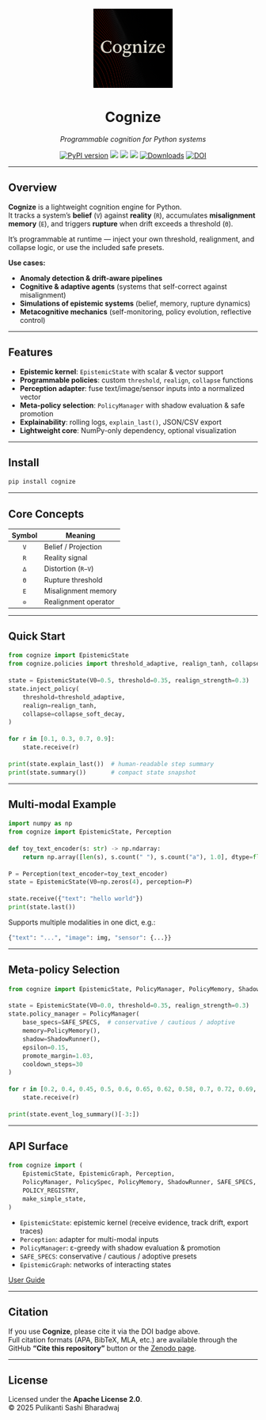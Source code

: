 <p align="center">
  <img src="https://raw.githubusercontent.com/heraclitus0/cognize/main/assets/logo.png" width="160"/>
</p>

<h1 align="center">Cognize</h1>
<p align="center"><em>Programmable cognition for Python systems</em></p>

<p align="center">
  <a href="https://pypi.org/project/cognize"><img src="https://img.shields.io/pypi/v/cognize?color=blue&label=version" alt="PyPI version"></a>
  <img src="https://img.shields.io/badge/python-3.8+-blue">
  <img src="https://img.shields.io/badge/status-beta-violet">
  <img src="https://img.shields.io/badge/license-Apache%202.0-blue">
  <a href="https://pepy.tech/project/cognize"><img src="https://static.pepy.tech/badge/cognize" alt="Downloads"></a>
  <a href="https://doi.org/10.5281/zenodo.17042860"><img src="https://zenodo.org/badge/DOI/10.5281/zenodo.17042860.svg" alt="DOI"></a>
</p>

---

## Overview

**Cognize** is a lightweight cognition engine for Python.  
It tracks a system’s **belief** (`V`) against **reality** (`R`), accumulates **misalignment memory** (`E`), and triggers **rupture** when drift exceeds a threshold (`Θ`).  

It’s programmable at runtime — inject your own threshold, realignment, and collapse logic, or use the included safe presets.  

**Use cases:**  
- **Anomaly detection & drift-aware pipelines**  
- **Cognitive & adaptive agents** (systems that self-correct against misalignment)  
- **Simulations of epistemic systems** (belief, memory, rupture dynamics)  
- **Metacognitive mechanics** (self-monitoring, policy evolution, reflective control)  

---

## Features

- **Epistemic kernel**: `EpistemicState` with scalar & vector support  
- **Programmable policies**: custom `threshold`, `realign`, `collapse` functions  
- **Perception adapter**: fuse text/image/sensor inputs into a normalized vector  
- **Meta-policy selection**: `PolicyManager` with shadow evaluation & safe promotion  
- **Explainability**: rolling logs, `explain_last()`, JSON/CSV export  
- **Lightweight core**: NumPy-only dependency, optional visualization  

---

## Install

```bash
pip install cognize
```

---

## Core Concepts

| Symbol | Meaning               |
|:------:|-----------------------|
| `V`    | Belief / Projection   |
| `R`    | Reality signal        |
| `∆`    | Distortion (`R−V`)    |
| `Θ`    | Rupture threshold     |
| `E`    | Misalignment memory   |
| `⊙`    | Realignment operator  |

---

## Quick Start

```python
from cognize import EpistemicState
from cognize.policies import threshold_adaptive, realign_tanh, collapse_soft_decay

state = EpistemicState(V0=0.5, threshold=0.35, realign_strength=0.3)
state.inject_policy(
    threshold=threshold_adaptive,
    realign=realign_tanh,
    collapse=collapse_soft_decay,
)

for r in [0.1, 0.3, 0.7, 0.9]:
    state.receive(r)

print(state.explain_last())  # human-readable step summary
print(state.summary())       # compact state snapshot
```

---

## Multi-modal Example

```python
import numpy as np
from cognize import EpistemicState, Perception

def toy_text_encoder(s: str) -> np.ndarray:
    return np.array([len(s), s.count(" "), s.count("a"), 1.0], dtype=float)

P = Perception(text_encoder=toy_text_encoder)
state = EpistemicState(V0=np.zeros(4), perception=P)

state.receive({"text": "hello world"})
print(state.last())
```

Supports multiple modalities in one dict, e.g.:  
```python
{"text": "...", "image": img, "sensor": {...}}
```

---

## Meta-policy Selection

```python
from cognize import EpistemicState, PolicyManager, PolicyMemory, ShadowRunner, SAFE_SPECS

state = EpistemicState(V0=0.0, threshold=0.35, realign_strength=0.3)
state.policy_manager = PolicyManager(
    base_specs=SAFE_SPECS,  # conservative / cautious / adoptive
    memory=PolicyMemory(),
    shadow=ShadowRunner(),
    epsilon=0.15,
    promote_margin=1.03,
    cooldown_steps=30
)

for r in [0.2, 0.4, 0.45, 0.5, 0.6, 0.65, 0.62, 0.58, 0.7, 0.72, 0.69, 0.75, 0.8]:
    state.receive(r)

print(state.event_log_summary()[-3:])
```

---

## API Surface

```python
from cognize import (
    EpistemicState, EpistemicGraph, Perception,
    PolicyManager, PolicySpec, PolicyMemory, ShadowRunner, SAFE_SPECS,
    POLICY_REGISTRY,
    make_simple_state,
)
```

- `EpistemicState`: epistemic kernel (receive evidence, track drift, export traces)  
- `Perception`: adapter for multi-modal inputs  
- `PolicyManager`: ε-greedy with shadow evaluation & promotion  
- `SAFE_SPECS`: conservative / cautious / adoptive presets  
- `EpistemicGraph`: networks of interacting states  

[User Guide](https://github.com/heraclitus0/cognize/blob/main/docs/USER_GUIDE.md)

---

## Citation

If you use **Cognize**, please cite it via the DOI badge above.  
Full citation formats (APA, BibTeX, MLA, etc.) are available through the GitHub **“Cite this repository”** button or the [Zenodo page](https://doi.org/10.5281/zenodo.17042860).

---

## License

Licensed under the **Apache License 2.0**.  
© 2025 Pulikanti Sashi Bharadwaj
